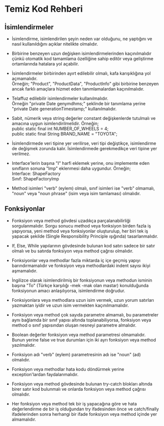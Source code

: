 # Temiz Kod Rehberi

## İsimlendirmeler
- İsimlendirme, isimlendirilen şeyin neden var olduğunu, ne yaptığını ve nasıl kullanıldığını açıklar nitelikte olmalıdır.

- Birbirine benzeyen uzun değişken isimlendirmelerinden kaçınılmalıdır çünkü otomatik kod tamamlama özelliğine sahip editör veya geliştirme ortamlarında hatalara yol açabilir.

- İsimlendirmeler birbirinden ayırt edilebilir olmalı, kafa karışıklığına yol açmamalıdır.\
Örneğin; "Product", "ProductData", "ProductInfo" gibi birbirine benzeyen ancak farklı amaçlara hizmet eden tanımlamalardan kaçınılmalıdır.

- Telaffuz edilebilir isimlendirmeler kullanılmalıdır.\
Örneğin "private Date genymdhms;" şeklinde bir tanımlama yerine "private Date generationTimestamp;" kullanılmalıdır.

- Sabit, nümerik veya string değerler constant değişkenlerde tutulmalı ve amacına uygun isimlendirilmelidir. Örneğin; \
public static final int NUMBER_OF_WHEELS = 4;\
public static final String BRAND_NAME = "TOYOTA";

- İsimlendirmede veri tipine yer verilirse, veri tipi değiştikçe, isimlendirme de değişmek zorunda kalır. İsimlendirmede gerekmedikçe veri tipine yer verilmez.

- Interface'lerin başına "I" harfi eklemek yerine, onu implemente eden sınıfların sonuna "Imp" eklenmesi daha uygundur. Örneğin; \
Interface: ShapeFactory\
Sınıf:     ShapeFactoryImp

- Method isimleri "verb" (eylem) olmalı, sınıf isimleri ise "verb" olmamalı, "noun" veya "noun phrase" (isim veya isim tamlaması) olmalıdır.

## Fonksiyonlar

- Fonksiyon veya method gövdesi uzadıkça parçalanabilirliği sorgulanmalıdır. Sorgu sonucu method veya fonksiyon birden fazla iş yapıyorsa, yeni method veya fonksiyonlar oluşturulup, her biri tek iş yapacak şekilde (Single Responsibility Principle ışığında) tasarlanmalıdır.

- If, Else, While yapılarının gövdesinde bulunan kod satırı sadece bir satır olmalı ve bu satırda fonksiyon veya method çağrısı olmalıdır.

- Fonksiyonlar veya methodlar fazla miktarda iç içe geçmiş yapıyı barındırmamalıdır ve fonksiyon veya methodlardaki indent sayısı ikiyi aşmamalıdır.

- İngilizce olarak isimlendirilmiş bir fonksiyonun veya methodun isminin başına "To" (Türkçe karşılığı -mek -mak olan mastar) konulduğunda fonksiyonun amacı anlaşılıyorsa, isimlendirme doğrudur.

- Fonksiyonlara veya methodlara uzun isim vermek, uzun yorum satırları yazmaktan iyidir ve uzun isim vermekten kaçınılmamalıdır.

- Fonksiyon veya method çok sayıda parametre almamalı, bu parametreler aynı bağlamda bir sınıf yapısı altında toplanabiliyorsa, fonksiyon veya method o sınıf yapısından oluşan nesneyi parametre almalıdır.

- Boolean değerler fonksiyon veya method parametresi olmamalıdır. Bunun yerine false ve true durumları için iki ayrı fonksiyon veya method yazılmalıdır.

- Fonksiyon adı "verb" (eylem) parametresinin adı ise "noun" (ad) olmalıdır.

- Fonksiyon veya methodlar hata kodu döndürmek yerine exception'lardan faydalanmalıdır.

- Fonksiyon veya method gövdesinde bulunan try-catch blokları altında birer satır kod bulunmalı ve onlarda fonksiyon veya method çağrısı olmalıdır.

- Her fonksiyon veya method tek bir iş yapacağına göre ve hata değerlendirme de bir iş olduğundan try ifadesinden önce ve catch/finally ifadelerinden sonra herhangi bir ifade fonksiyon veya method içinde yer almamalıdır.

